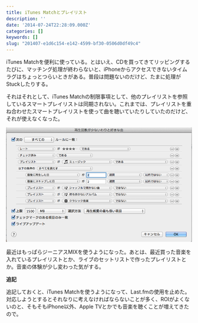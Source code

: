 ```yaml
---
title: iTunes Matchとプレイリスト
description: ''
date: '2014-07-24T22:28:09.000Z'
categories: []
keywords: []
slug: "201407-e1d6c154-e142-4599-bf30-0506d0df49c4"
---
```

iTunes Matchを便利に使っている。とはいえ、CDを買ってきてリッピングするたびに、マッチング処理が終わらないと、iPhoneからアクセスできないタイムラグはちょっとつらいときがある。普段は問題ないのだけど、たまに処理がStuckしたりする。

それはそれとして、iTunes Matchの制限事項として、他のプレイリストを参照しているスマートプレイリストは同期されない。これまでは、プレイリストを重ね合わせたスマートプレイリストを使って曲を聴いていたりしていたのだけど、それが使えなくなった。

![](0__Bo__6woDNO9wEgZgR.png)

最近はもっぱらジーニアスMIXを使うようになった。あとは、最近買った音楽を入れているプレイリストとか、ライブのセットリストで作ったプレイリストとか。音楽の体験が少し変わった気がする。

**追記**

追記しておくと、iTunes Matchを使うようになって、Last.fmの使用を止めた。対応しようとするとそれなりに考えなければならないことが多く、ROIがよくないのと、そもそもiPhone以外、Apple TVとかでも音楽を聴くことが増えてきたので。